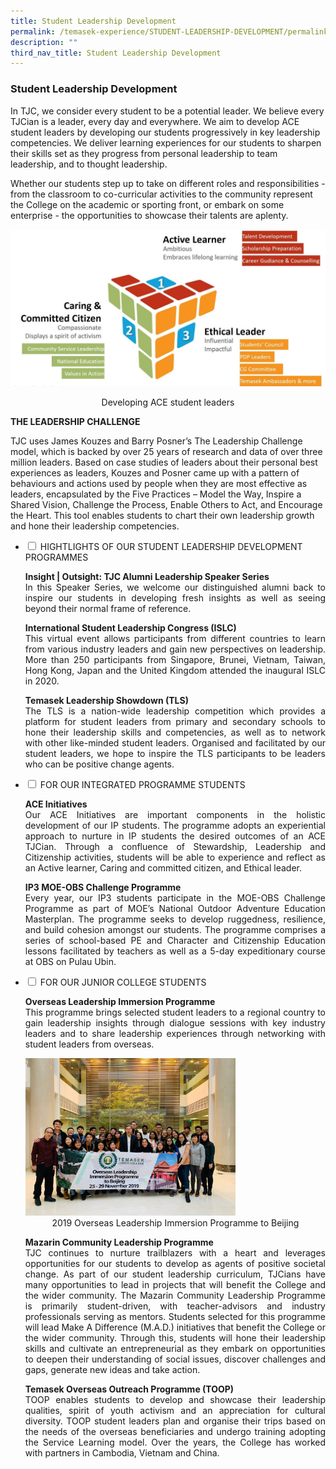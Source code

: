 ```yaml
---
title: Student Leadership Development
permalink: /temasek-experience/STUDENT-LEADERSHIP-DEVELOPMENT/permalink/
description: ""
third_nav_title: Student Leadership Development
---
```

### Student Leadership Development

<p>In TJC, we consider every student to be a potential leader. We believe every TJCian is a leader, every day and everywhere. We aim to develop ACE student leaders by developing our students progressively in key leadership competencies. We deliver learning experiences for our students to sharpen their skills set as they progress from personal leadership to team leadership, and to thought leadership.</p>

<p>Whether our students step up to take on different roles and responsibilities - from the classroom to co-curricular activities to the community represent the College on the academic or sporting front, or embark on some enterprise - the opportunities to showcase their talents are aplenty.</p>

![](/images/Temasek%20Experience/Developing%20the%20ACE%20Student%20Leader.jpeg)

 <center>Developing ACE student leaders</center>                                                            
 
**THE LEADERSHIP CHALLENGE**

<p>TJC uses James Kouzes and Barry Posner’s The Leadership Challenge model, which is backed by over 25 years of research and data of over three million leaders. Based on case studies of leaders about their personal best experiences as leaders, Kouzes and Posner came up with a pattern of behaviours and actions used by people when they are most effective as leaders, encapsulated by the Five Practices – Model the Way, Inspire a Shared Vision, Challenge the Process, Enable Others to Act, and Encourage the Heart. This tool enables students to chart their own leadership growth and hone their leadership competencies.</p>

<ul class="jekyllcodex_accordion">
  <li>
    <input type="checkbox" id="accordion1">
    <label for="accordion1">HIGHTLIGHTS OF OUR STUDENT LEADERSHIP DEVELOPMENT PROGRAMMES</label>
    <div>
<p style="text-align: justify;"><b>Insight | Outsight: TJC Alumni Leadership Speaker Series</b><br>In this Speaker Series, we welcome our distinguished alumni back to inspire our students in developing fresh insights as well as seeing beyond their normal frame of reference.</p>
			<p style="text-align: justify;"><b>International Student Leadership Congress (ISLC)</b><br>This virtual event allows participants from different countries to learn from various industry leaders and gain new perspectives on leadership. More than 250 participants from Singapore, Brunei, Vietnam, Taiwan, Hong Kong, Japan and the United Kingdom attended the inaugural ISLC in 2020.</p>
			<p style="text-align: justify;"><b>Temasek Leadership Showdown (TLS)</b><br>The TLS is a nation-wide leadership competition which provides a platform for student leaders from primary and secondary schools to hone their leadership skills and competencies, as well as to network with other like-minded student leaders. Organised and facilitated by our student leaders, we hope to inspire the TLS participants to be leaders who can be positive change agents.</p>
    </div>
	</li> 
  <li>
    <input type="checkbox" id="accordion2">
    <label for="accordion2">FOR OUR INTEGRATED PROGRAMME STUDENTS</label>
    <div>
						<p style="text-align: justify;"><b>ACE Initiatives</b><br>Our ACE Initiatives are important components in the holistic development of our IP students. The programme adopts an experiential approach to nurture in IP students the desired outcomes of an ACE TJCian. Through a confluence of Stewardship, Leadership and Citizenship activities, students will be able to experience and reflect as an Active learner, Caring and committed citizen, and Ethical leader.</p>
			<p style="text-align: justify;"><b>IP3 MOE-OBS Challenge Programme</b><br>Every year, our IP3 students participate in the MOE-OBS Challenge Programme as part of MOE’s National Outdoor Adventure Education Masterplan. The programme seeks to develop ruggedness, resilience, and build cohesion amongst our students. The programme comprises a series of school-based PE and Character and Citizenship Education lessons facilitated by teachers as well as a 5-day expeditionary course at OBS on Pulau Ubin.</p>
    </div>
	</li> 
  <li>
    <input type="checkbox" id="accordion3">
    <label for="accordion3">FOR OUR JUNIOR COLLEGE STUDENTS</label>
    <div>
			<p style="text-align: justify;"><b> Overseas Leadership Immersion Programme</b><br>This programme brings selected student leaders to a regional country to gain leadership insights through dialogue sessions with key industry leaders and to share leadership experiences through networking with student leaders from overseas.</p>
			<img src="/images/Temasek%20Experience/Overseas%20Leadership%20Prog%20Beijing.jpg" style="width:70%">
			<center>2019 Overseas Leadership Immersion Programme to Beijing</center>
				<p style="text-align: justify;"><b>Mazarin Community Leadership Programme</b><br>TJC continues to nurture trailblazers with a heart and leverages opportunities for our students to develop as agents of positive societal change. As part of our student leadership curriculum, TJCians have many opportunities to lead in projects that will benefit the College and the wider community. The Mazarin Community Leadership Programme is primarily student-driven, with teacher-advisors and industry professionals serving as mentors. Students selected for this programme will lead Make A Difference (M.A.D.) initiatives that benefit the College or the wider community. Through this, students will hone their leadership skills and cultivate an entrepreneurial as they embark on opportunities to deepen their understanding of social issues, discover challenges and gaps, generate new ideas and take action.</p>
			<p style="text-align: justify;"><b>Temasek Overseas Outreach Programme (TOOP)</b><br>TOOP enables students to develop and showcase their leadership qualities, spirit of youth activism and an appreciation for cultural diversity. TOOP student leaders plan and organise their trips based on the needs of the overseas beneficiaries and undergo training adopting the Service Learning model. Over the years, the College has worked with partners in Cambodia, Vietnam and China.</p>
    </div>
	</li> 
	</ul>